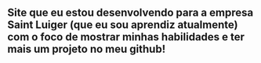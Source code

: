 ## Site que eu estou desenvolvendo para a empresa Saint Luiger (que eu sou aprendiz atualmente) com o foco de mostrar minhas habilidades e ter mais um projeto no meu github!

